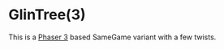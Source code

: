 # GlinTree(3)
This is a <a href="https://github.com/photonstorm/phaser">Phaser 3</a> based SameGame variant with a few twists.
